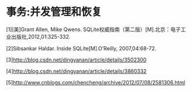 # 事务:并发管理和恢复
[1][美]Grant Allen, Mike Qwens. SQLite权威指南（第二版）[M].北京：电子工业出版社,2012,01:325-332.

[2]Sibsankar Haldar. Inside SQLite[M].O’Reilly, 2007,04:68-72.

[3]http://blog.csdn.net/dingyanan/article/details/3502300

[4]http://blog.csdn.net/dingyanan/article/details/3860332

[5]http://www.cnblogs.com/chencheng/archive/2012/07/08/2581306.html
